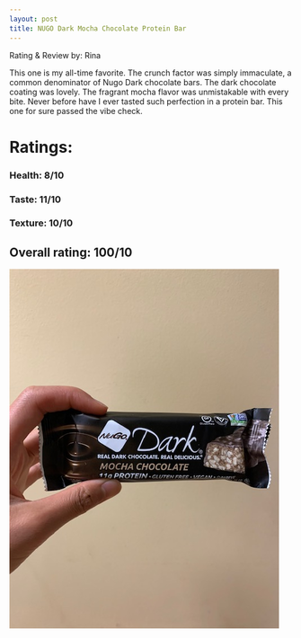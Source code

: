 ```yaml
---
layout: post
title: NUGO Dark Mocha Chocolate Protein Bar
---
```


Rating & Review by: Rina  

This one is my all-time favorite. The crunch factor was simply immaculate, a common denominator of Nugo Dark chocolate bars. The dark chocolate coating was lovely. The fragrant mocha flavor was unmistakable with every bite. Never before have I ever tasted such perfection in a protein bar. This one for sure passed the vibe check.

# Ratings:

### Health: 8/10
### Taste: 11/10
### Texture: 10/10

## Overall rating: 100/10

![nugo dark chocolate mocha](../images/bars/nugodarkmocha.JPG "NUGO Dark Mocha Chocolate Bar")
